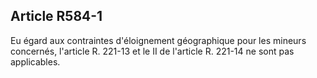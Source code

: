 ## Article R584-1

Eu égard aux contraintes d'éloignement géographique pour les mineurs concernés, l'article R. 221-13 et le II
de l'article R. 221-14 ne sont pas applicables.


